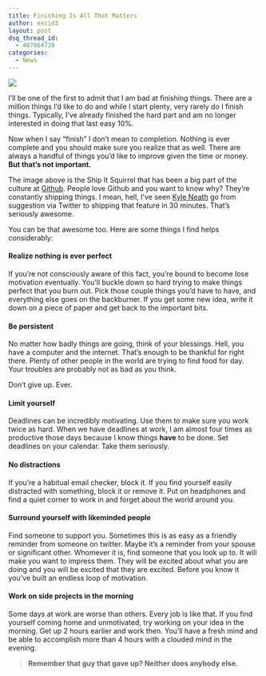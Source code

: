 ```yaml
---
title: Finishing Is All That Matters
author: excid3
layout: post
dsq_thread_id:
  - 487864730
categories:
  - News
---
```

![][1]

I’ll be one of the first to admit that I am bad at finishing things. There are a million things I’d like to do and while I start plenty, very rarely do I finish things. Typically, I’ve already finished the hard part and am no longer interested in doing that last easy 10%.

Now when I say “finish” I don’t mean to completion. Nothing is ever complete and you should make sure you realize that as well. There are always a handful of things you’d like to improve given the time or money. **But that’s not important.**

The image above is the Ship It Squirrel that has been a big part of the culture at [Github][2]. People love Github and you want to know why? They’re constantly shipping things. I mean, hell, I’ve seen [Kyle Neath][3] go from suggestion via Twitter to shipping that feature in 30 minutes. That’s seriously awesome.

You can be that awesome too. Here are some things I find helps considerably:

#### Realize nothing is ever perfect

If you’re not consciously aware of this fact, you’re bound to become lose motivation eventually. You’ll buckle down so hard trying to make things perfect that you burn out. Pick those couple things you’d have to have, and everything else goes on the backburner. If you get some new idea, write it down on a piece of paper and get back to the important bits.

#### Be persistent

No matter how badly things are going, think of your blessings. Hell, you have a computer and the internet. That’s enough to be thankful for right there. Plenty of other people in the world are trying to find food for day. Your troubles are probably not as bad as you think.

Don’t give up. Ever.

#### Limit yourself

Deadlines can be incredibly motivating. Use them to make sure you work twice as hard. When we have deadlines at work, I am almost four times as productive those days because I know things **have** to be done. Set deadlines on your calendar. Take them seriously.

#### No distractions

If you’re a habitual email checker, block it. If you find yourself easily distracted with something, block it or remove it. Put on headphones and find a quiet corner to work in and forget about the world around you.

#### Surround yourself with likeminded people

Find someone to support you. Sometimes this is as easy as a friendly reminder from someone on twitter. Maybe it’s a reminder from your spouse or significant other. Whomever it is, find someone that you look up to. It will make you want to impress them. They will be excited about what you are doing and you will be excited that they are excited. Before you know it you’ve built an endless loop of motivation.

#### Work on side projects in the morning

Some days at work are worse than others. Every job is like that. If you find yourself coming home and unmotivated, try working on your idea in the morning. Get up 2 hours earlier and work then. You’ll have a fresh mind and be able to accomplish more than 4 hours with a clouded mind in the evening.

> **Remember that guy that gave up? Neither does anybody else.**

   [1]: http://shipitsquirrel.github.com/images/ship%20it%20squirrel.png
   [2]: http://github.com
   [3]: https://twitter.com/#!/kneath
